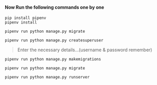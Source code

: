 #### Now Run the following commands one by one
```
pip install pipenv
pipenv install
```
```
pipenv run python manage.py migrate

pipenv run python manage.py createsuperuser
```
> Enter the necessary details...(username & password remember)
```
pipenv run python manage.py makemigrations

pipenv run python manage.py migrate
```

```
pipenv run python manage.py runserver
```